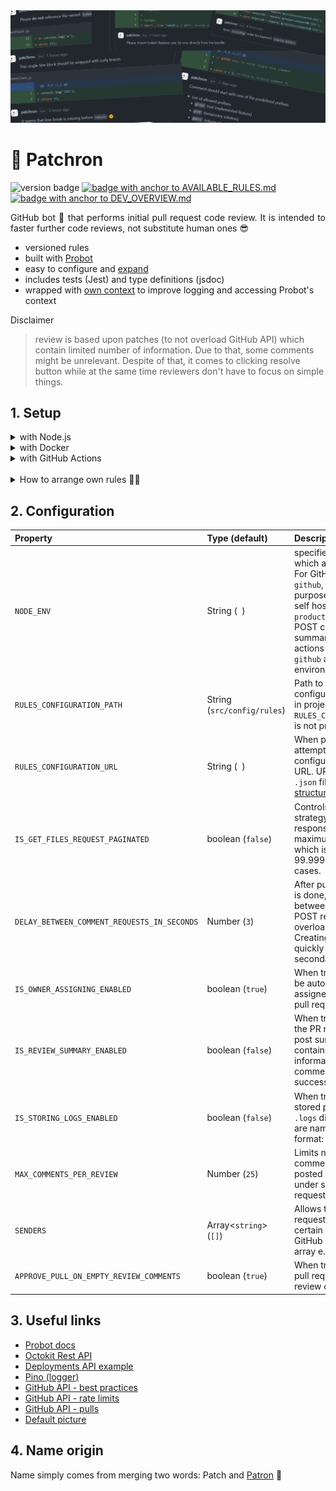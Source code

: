 <img src="./.github/images/banner.png" alt="banner image">

# 🐶 Patchron

<p>

<img src="https://img.shields.io/github/package-json/v/trolit/Patchron?color=ffa06b" alt="version badge"/>
<a href="./.github/AVAILABLE_RULES.md" target="_blank">
    <img src="https://img.shields.io/badge/--%3E%20List%20of%20available%20rules%20%3C---65f9a0" alt="badge with anchor to AVAILABLE_RULES.md"/>
</a> <a href="./.github/DEV_OVERVIEW.md" target="_blank">
    <img src="https://img.shields.io/badge/--%3E%20For%20Developer%20%3C---a175e8" alt="badge with anchor to DEV_OVERVIEW.md "/>
</a>
</p>

<p align="justify">
GitHub bot 🤖 that performs initial pull request code review. It is intended to faster further code reviews, not substitute human ones 😎
</p>

-   versioned rules
-   built with [Probot](https://probot.github.io/docs/)
-   easy to configure and [expand](./.github/DEV_OVERVIEW.md)
-   includes tests (Jest) and type definitions (jsdoc)
-   wrapped with [own context](./src/builders/PatchronContext.js) to improve logging and accessing Probot's context

Disclaimer

> review is based upon patches (to not overload GitHub API) which contain limited number of information. Due to that, some comments might be unrelevant. Despite of that, it comes to clicking resolve button while at the same time reviewers don't have to focus on simple things.

## 1. Setup

<details>
    <summary>
        with Node.js
    </summary>

1. Clone repository.
2. Install dependencies.

    ```sh
    npm install
    ```

3. Run the bot.

    ```sh
    npm start
    ```

4. Follow further instructions from terminal to finish setup.

</details>

<details>
    <summary>
        with Docker
    </summary>

1. Pull image from GHCR or build your own.

    ```sh
    docker pull ghcr.io/trolit/patchron:latest
    ```

    ```sh
    docker build -t patchron .
    ```

2. Obtain `APP_ID` and `PRIVATE_KEY`.

    Install app via marketplace https://github.com/apps/patchron and configure repository access. Afterwards visit app https://github.com/settings/installations, note down `APP_ID` and generate `PRIVATE_KEY`.

3. Create running container from image (APP_ID and PRIVATE_KEY are mandatory)

    ```sh
    docker run -e APP_ID=<app-id> -e PRIVATE_KEY=<pem-value> patchron

    more options:
    -e SENDERS=<usernames-separated-by-comma>
    -e MAX_COMMENTS_PER_REVIEW=<number>
    ```

</details>

<details>
    <summary>
        with GitHub Actions
    </summary>

### Use GitHub Token or PAT

You can use `GitHub token` that is generated automatically on event (comments will be associated with `github-actions` bot) or `personal access token` to associate review with e.g. your own bot account. In that case you only need to add following snippet to repository workflow and adjust it to your needs.

```yml
name: Perform first PR review (GITHUB TOKEN)

on:
    pull_request:
        types:
            - opened

jobs:
    reviewOpenedPull:
        runs-on: ubuntu-latest
        steps:
            - uses: actions/checkout@v3
            with:
                repository: 'trolit/Patchron'
                ref: 'master'

            - run: npm ci --only=production

            - run: npm start
            # options: https://github.com/trolit/Patchron#2-configuration
            env:
                GITHUB_TOKEN: ${{ secrets.GITHUB_TOKEN }} # or secrets.PAT
                # when 'github' is assigned, attempts to read variables directly from workflow
                NODE_ENV: 'github'
```

### Use app installation token

⚠️ Note: Snippet uses <a href="https://github.com/navikt/github-app-token-generator">@navikt/github-app-token-generator</a> to generate app installation token. You can provide different solution (or your own). At this moment <a href="https://github.com/probot/adapter-github-actions">probot/adapter-github-actions</a> does not support to generate app installation token by app id and private key.

1.  Install app via marketplace https://github.com/apps/patchron
2.  Configure repository access (repository that you want to be reviewed should be accessible by app).
3.  Generate `PRIVATE_KEY`
4.  Add `APP_ID` and `PRIVATE_KEY` secrets to repository
5.  Use following snippet to add workflow in your repository.

    ```yml
    name: Perform first PR review (APP INSTALLATION TOKEN)

    on:
        pull_request:
            types:
                - opened

    jobs:
        reviewOpenedPull:
            runs-on: ubuntu-latest
            steps:
                - uses: navikt/github-app-token-generator@v1
                id: get-token
                with:
                    private-key: ${{ secrets.PRIVATE_KEY }}
                    app-id: ${{ secrets.APP_ID }}

                - uses: actions/checkout@v3
                with:
                    repository: 'trolit/Patchron'
                    ref: 'master'

                - run: npm ci --only=production

                - run: npm start
                # options: https://github.com/trolit/Patchron#2-configuration
                env:
                    GITHUB_TOKEN: ${{ steps.get-token.outputs.token }}
                    # when 'github' is assigned, attempts to read variables directly from workflow
                    NODE_ENV: 'github'
    ```

</details>

<br/>

<details>
<summary>
How to arrange own rules 🤔❔
</summary>

Rules config file is expected to be expressed as `.json` with specific structure to unify app behaviour between all available ways of serving it. It should have `pull` array and `files` object. Pull rules are intended to verify pull request data (not changes in files) and that's why it has separated section. You can manage configuration in two ways:

### via extension

```json
{
    "pull": [],
    "files": {
        "js": [],
        "vue": [],
        "cs": []
    }
}
```

It's used in repository as default configuration [here](./src/config/rules.json). When app fetches files from pull request event, it takes each filename and attempts to get related rules from `files` object by file extension. If e.g. bot receives `src/helpers/doSomething.js` it will attempt to get rules from `rules.files['js']`.

### via relative paths

There might be a case where single repository is used to store more app parts (e.g. `client` and `server`) and you would like to separate `client` rules from `server` (because for example `server` is in `commonjs` type and `client` in `module`). To solve it, you can prepare [structure](./.github/examples/rulesByRelativePaths.json) that groups rules by relative paths:

```json
{
    "pull": [],
    "files": [
        "server/*": {
            "js": [
                { }
            ]
        },
        "client/*": {
            "js": [
                { }
            ],
            "vue": [
                { }
            ]
        }
    ]
}
```

⚠️ End relative paths with asterisks (e.g. `server/*`) if you want to match files that are stored under `server/` regardless of the nesting level.

-   `server/*`

    -   `server/doSomething.js` (matched)
    -   `server/helpers/chart/saveLegendItems.js` (matched)

-   `server`
    -   `server/doSomething.js` (matched)
    -   `server/helpers/chart/saveLegendItems.js` (not matched)

</details>

## 2. Configuration

| Property                                    | Type (default)               | Description                                                                                                                                                                                                                                             |
| :------------------------------------------ | :--------------------------- | :------------------------------------------------------------------------------------------------------------------------------------------------------------------------------------------------------------------------------------------------------ |
| `NODE_ENV`                                  | String (` `)                 | specifies environment in which app is running. For GitHub actions use `github`, for testing purposes `test` and for self hosted app `production`. GitHub POST comments, summary, approve actions are limited to `github` and `production` environments. |
| `RULES_CONFIGURATION_PATH`                  | String (`src/config/rules`)  | Path to rules configuration file stored in project. Used when `RULES_CONFIGURATION_URL` is not provided.                                                                                                                                                |
| `RULES_CONFIGURATION_URL`                   | String (` `)                 | When provided, attempts to fetch rules configuration from given URL. URL should point to `.json` file ([example structure](./src/config/rules.json)).                                                                                                   |
| `IS_GET_FILES_REQUEST_PAGINATED`            | boolean (`false`)            | Controls files fetching strategy. Unpaginated response includes a maximum of 3000 files which is sufficient in 99.9999999999% of cases.                                                                                                                 |
| `DELAY_BETWEEN_COMMENT_REQUESTS_IN_SECONDS` | Number (`3`)                 | After pull request review is done, delays time between each comment POST request to not overload GitHub API. Creating content too quickly may result in secondary rate limiting.                                                                        |
| `IS_OWNER_ASSIGNING_ENABLED`                | boolean (`true`)             | When true, PR owner will be automatically assigned on issueing pull request.                                                                                                                                                                            |
| `IS_REVIEW_SUMMARY_ENABLED`                 | boolean (`false`)            | When true, at the end of the PR review, app will post summary that contains various information e.g. total comments that were successfully posted.                                                                                                      |
| `IS_STORING_LOGS_ENABLED`                   | boolean (`false`)            | When true, logs are also stored physically in `.logs` directory. Log files are named in following format: `YYYY-MM-DD`.                                                                                                                                 |
| `MAX_COMMENTS_PER_REVIEW`                   | Number (`25`)                | Limits number of comments that can be posted in single review under single pull request.                                                                                                                                                                |
| `SENDERS`                                   | Array&lt;`string`&gt; (`[]`) | Allows to limit pull requests reviews to certain users. Pass GitHub usernames as array e.g. `['trolit'].`.                                                                                                                                              |
| `APPROVE_PULL_ON_EMPTY_REVIEW_COMMENTS`     | boolean (`true`)             | When true, approves pull request on empty review comments.                                                                                                                                                                                              |

## 3. Useful links

-   [Probot docs](https://probot.github.io/docs/)
-   [Octokit Rest API](https://octokit.github.io/rest.js)
-   [Deployments API example](https://developer.github.com/v3/repos/deployments/)
-   [Pino (logger)](https://getpino.io/#/)
-   [GitHub API - best practices](https://docs.github.com/en/rest/guides/best-practices-for-integrators)
-   [GitHub API - rate limits](https://docs.github.com/en/developers/apps/building-github-apps/rate-limits-for-github-apps)
-   [GitHub API - pulls](https://docs.github.com/en/rest/reference/pulls)
-   [Default picture](https://pixabay.com/vectors/dog-pet-hound-black-eye-animal-151123/)

## 4. Name origin

Name simply comes from merging two words: Patch and [Patron](<https://en.wikipedia.org/wiki/Patron_(dog)>) 🐶

